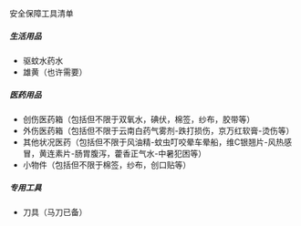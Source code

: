 安全保障工具清单

##### 生活用品

- 驱蚊水药水
- 雄黄（也许需要）

##### 医药用品

- 创伤医药箱（包括但不限于双氧水，碘伏，棉签，纱布，胶带等）
- 外伤医药箱（包括但不限于云南白药气雾剂-跌打损伤，京万红软膏-烫伤等）
- 其他状况医药（包括但不限于风油精-蚊虫叮咬晕车晕船，维C银翘片-风热感冒，黄连素片-肠胃腹泻，藿香正气水-中暑犯困等）
- 小物件（包括但不限于棉签，纱布，创口贴等）

##### 专用工具

- 刀具（马刀已备）